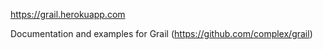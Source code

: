 https://grail.herokuapp.com

Documentation and examples for Grail (https://github.com/complex/grail)
